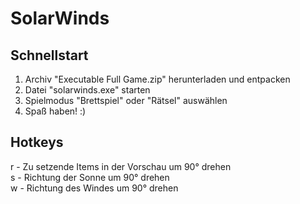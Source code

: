 # SolarWinds

## Schnellstart

1. Archiv "Executable Full Game.zip" herunterladen und entpacken
2. Datei "solarwinds.exe" starten
3. Spielmodus "Brettspiel" oder "Rätsel" auswählen
4. Spaß haben! :)

## Hotkeys

r - Zu setzende Items in der Vorschau um 90° drehen  
s - Richtung der Sonne um 90° drehen  
w - Richtung des Windes um 90° drehen
